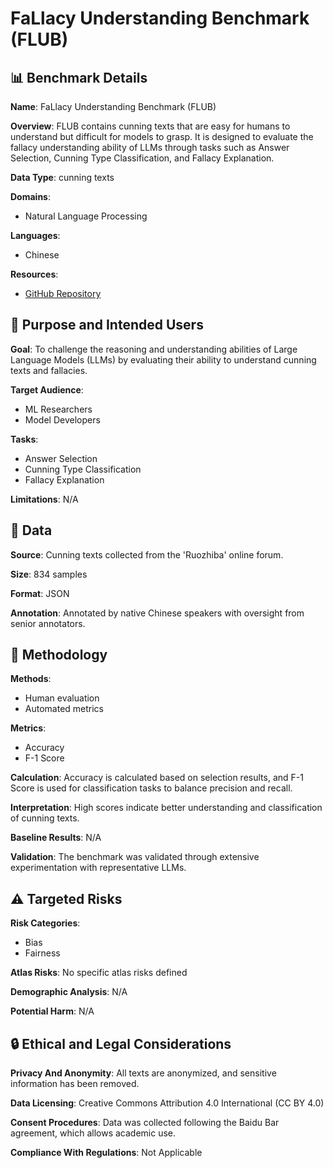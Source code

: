 # FaLlacy Understanding Benchmark (FLUB)

## 📊 Benchmark Details

**Name**: FaLlacy Understanding Benchmark (FLUB)

**Overview**: FLUB contains cunning texts that are easy for humans to understand but difficult for models to grasp. It is designed to evaluate the fallacy understanding ability of LLMs through tasks such as Answer Selection, Cunning Type Classification, and Fallacy Explanation.

**Data Type**: cunning texts

**Domains**:
- Natural Language Processing

**Languages**:
- Chinese

**Resources**:
- [GitHub Repository](https://github.com/THUKElab/FLUB)

## 🎯 Purpose and Intended Users

**Goal**: To challenge the reasoning and understanding abilities of Large Language Models (LLMs) by evaluating their ability to understand cunning texts and fallacies.

**Target Audience**:
- ML Researchers
- Model Developers

**Tasks**:
- Answer Selection
- Cunning Type Classification
- Fallacy Explanation

**Limitations**: N/A

## 💾 Data

**Source**: Cunning texts collected from the 'Ruozhiba' online forum.

**Size**: 834 samples

**Format**: JSON

**Annotation**: Annotated by native Chinese speakers with oversight from senior annotators.

## 🔬 Methodology

**Methods**:
- Human evaluation
- Automated metrics

**Metrics**:
- Accuracy
- F-1 Score

**Calculation**: Accuracy is calculated based on selection results, and F-1 Score is used for classification tasks to balance precision and recall.

**Interpretation**: High scores indicate better understanding and classification of cunning texts.

**Baseline Results**: N/A

**Validation**: The benchmark was validated through extensive experimentation with representative LLMs.

## ⚠️ Targeted Risks

**Risk Categories**:
- Bias
- Fairness

**Atlas Risks**:
No specific atlas risks defined

**Demographic Analysis**: N/A

**Potential Harm**: N/A

## 🔒 Ethical and Legal Considerations

**Privacy And Anonymity**: All texts are anonymized, and sensitive information has been removed.

**Data Licensing**: Creative Commons Attribution 4.0 International (CC BY 4.0)

**Consent Procedures**: Data was collected following the Baidu Bar agreement, which allows academic use.

**Compliance With Regulations**: Not Applicable
